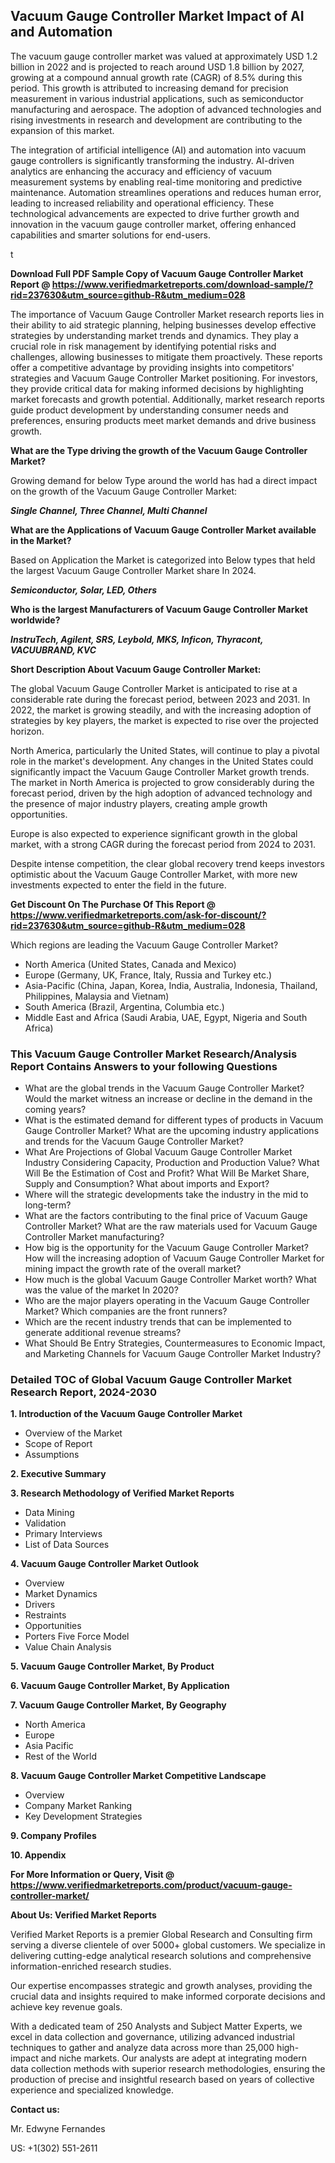 <h2>Vacuum Gauge Controller Market Impact of AI and Automation</h2><p>The vacuum gauge controller market was valued at approximately USD 1.2 billion in 2022 and is projected to reach around USD 1.8 billion by 2027, growing at a compound annual growth rate (CAGR) of 8.5% during this period. This growth is attributed to increasing demand for precision measurement in various industrial applications, such as semiconductor manufacturing and aerospace. The adoption of advanced technologies and rising investments in research and development are contributing to the expansion of this market.</p><p>The integration of artificial intelligence (AI) and automation into vacuum gauge controllers is significantly transforming the industry. AI-driven analytics are enhancing the accuracy and efficiency of vacuum measurement systems by enabling real-time monitoring and predictive maintenance. Automation streamlines operations and reduces human error, leading to increased reliability and operational efficiency. These technological advancements are expected to drive further growth and innovation in the vacuum gauge controller market, offering enhanced capabilities and smarter solutions for end-users.</p>t</p><p id="" class=""><strong>Download Full PDF Sample Copy of Vacuum Gauge Controller Market Report @ <a href="https://www.verifiedmarketreports.com/download-sample/?rid=237630&utm_source=github-R&utm_medium=028" target="_blank">https://www.verifiedmarketreports.com/download-sample/?rid=237630&utm_source=github-R&utm_medium=028</a></strong></p><p>The importance of&nbsp;Vacuum Gauge Controller Market research reports lies in their ability to aid strategic planning, helping businesses develop effective strategies by understanding market trends and dynamics. They play a crucial role in risk management by identifying potential risks and challenges, allowing businesses to mitigate them proactively. These reports offer a competitive advantage by providing insights into competitors' strategies and Vacuum Gauge Controller Market positioning. For investors, they provide critical data for making informed decisions by highlighting market forecasts and growth potential. Additionally, market research reports guide product development by understanding consumer needs and preferences, ensuring products meet market demands and drive business growth.</p><p><strong>What are the&nbsp;Type driving the growth of the Vacuum Gauge Controller Market?</strong></p><p id="" class="">Growing demand for below Type around the world has had a direct impact on the growth of the Vacuum Gauge Controller Market:</p><em><strong>Single Channel, Three Channel, Multi Channel</strong></em></p><strong>What are the&nbsp;Applications&nbsp;of Vacuum Gauge Controller Market available in the Market?</strong></p><p id="" class="">Based on Application the Market is categorized into Below types that held the largest Vacuum Gauge Controller Market share In 2024.</p><em><strong>Semiconductor, Solar, LED, Others</strong></em></p><strong>Who is the largest Manufacturers of Vacuum Gauge Controller Market worldwide?</strong></p><p><em><strong>InstruTech, Agilent, SRS, Leybold, MKS, Inficon, Thyracont, VACUUBRAND, KVC</strong></em></p><p id="" class=""><strong>Short Description About Vacuum Gauge Controller Market:</strong></p><p>The global Vacuum Gauge Controller Market is anticipated to rise at a considerable rate during the forecast period, between 2023 and 2031. In 2022, the market is growing steadily, and with the increasing adoption of strategies by key players, the market is expected to rise over the projected horizon.</p><p>North America, particularly the United States, will continue to play a pivotal role in the market's development. Any changes in the United States could significantly impact the Vacuum Gauge Controller Market growth trends. The market in North America is projected to grow considerably during the forecast period, driven by the high adoption of advanced technology and the presence of major industry players, creating ample growth opportunities.</p><p>Europe is also expected to experience significant growth in the global market, with a strong CAGR during the forecast period from 2024 to 2031.</p><p>Despite intense competition, the clear global recovery trend keeps investors optimistic about the Vacuum Gauge Controller Market, with more new investments expected to enter the field in the future.</p><p id="" class=""><strong>Get Discount On The Purchase Of This Report @ <a href="https://www.verifiedmarketreports.com/ask-for-discount/?rid=237630&utm_source=github-R&utm_medium=028" target="_blank">https://www.verifiedmarketreports.com/ask-for-discount/?rid=237630&utm_source=github-R&utm_medium=028</a></strong></p>Which regions are leading the Vacuum Gauge Controller Market?</p><ul><li>North America (United States, Canada and Mexico)</li><li>Europe (Germany, UK, France, Italy, Russia and Turkey etc.)</li><li>Asia-Pacific (China, Japan, Korea, India, Australia, Indonesia, Thailand, Philippines, Malaysia and Vietnam)</li><li>South America (Brazil, Argentina, Columbia etc.)</li><li>Middle East and Africa (Saudi Arabia, UAE, Egypt, Nigeria and South Africa)</li></ul><h3 id="" class="">This Vacuum Gauge Controller Market Research/Analysis Report Contains Answers to your following Questions</h3><ul><li>What are the global trends in the Vacuum Gauge Controller Market? Would the market witness an increase or decline in the demand in the coming years?</li><li>What is the estimated demand for different types of products in Vacuum Gauge Controller Market? What are the upcoming industry applications and trends for the Vacuum Gauge Controller Market?</li><li>What Are Projections of Global Vacuum Gauge Controller Market Industry Considering Capacity, Production and Production Value? What Will Be the Estimation of Cost and Profit? What Will Be Market Share, Supply and Consumption? What about imports and Export?</li><li>Where will the strategic developments take the industry in the mid to long-term?</li><li>What are the factors contributing to the final price of Vacuum Gauge Controller Market? What are the raw materials used for Vacuum Gauge Controller Market manufacturing?</li><li>How big is the opportunity for the Vacuum Gauge Controller Market? How will the increasing adoption of Vacuum Gauge Controller Market for mining impact the growth rate of the overall market?</li><li>How much is the global Vacuum Gauge Controller Market worth? What was the value of the market In 2020?</li><li>Who are the major players operating in the Vacuum Gauge Controller Market? Which companies are the front runners?</li><li>Which are the recent industry trends that can be implemented to generate additional revenue streams?</li><li>What Should Be Entry Strategies, Countermeasures to Economic Impact, and Marketing Channels for Vacuum Gauge Controller Market Industry?</li></ul><h3 id="" class="">Detailed TOC of Global Vacuum Gauge Controller Market Research Report, 2024-2030</h3><p id="" class=""><strong>1. Introduction of the Vacuum Gauge Controller Market</strong></p><ul><li>Overview of the Market</li><li>Scope of Report</li><li>Assumptions</li></ul><p id="" class=""><strong>2. Executive Summary</strong></p><p id="" class=""><strong>3. Research Methodology of Verified Market Reports</strong></p><ul><li>Data Mining</li><li>Validation</li><li>Primary Interviews</li><li>List of Data Sources</li></ul><p id="" class=""><strong>4. Vacuum Gauge Controller Market Outlook</strong></p><ul><li>Overview</li><li>Market Dynamics</li><li>Drivers</li><li>Restraints</li><li>Opportunities</li><li>Porters Five Force Model</li><li>Value Chain Analysis</li></ul><p id="" class=""><strong>5. Vacuum Gauge Controller Market, By Product</strong></p><p id="" class=""><strong>6. Vacuum Gauge Controller Market, By Application</strong></p><p id="" class=""><strong>7. Vacuum Gauge Controller Market, By Geography</strong></p><ul><li>North America</li><li>Europe</li><li>Asia Pacific</li><li>Rest of the World</li></ul><p id="" class=""><strong>8. Vacuum Gauge Controller Market Competitive Landscape</strong></p><ul><li>Overview</li><li>Company Market Ranking</li><li>Key Development Strategies</li></ul><p id="" class=""><strong>9. Company Profiles</strong></p><p id="" class=""><strong>10. Appendix</strong></p><p id="" class=""><strong>For More Information or Query, Visit @ <a href="https://www.verifiedmarketreports.com/product/vacuum-gauge-controller-market/" target="_blank">https://www.verifiedmarketreports.com/product/vacuum-gauge-controller-market/</a></strong></p><p id="" class=""><strong>About Us: Verified Market Reports</strong></p><p id="" class="">Verified Market Reports is a premier Global Research and Consulting firm serving a diverse clientele of over 5000+ global customers. We specialize in delivering cutting-edge analytical research solutions and comprehensive information-enriched research studies.</p><p id="" class="">Our expertise encompasses strategic and growth analyses, providing the crucial data and insights required to make informed corporate decisions and achieve key revenue goals.</p><p id="" class="">With a dedicated team of 250 Analysts and Subject Matter Experts, we excel in data collection and governance, utilizing advanced industrial techniques to gather and analyze data across more than 25,000 high-impact and niche markets. Our analysts are adept at integrating modern data collection methods with superior research methodologies, ensuring the production of precise and insightful research based on years of collective experience and specialized knowledge.</p><p id="" class=""><strong>Contact us:</strong></p><p id="" class="">Mr. Edwyne Fernandes</p><p id="" class="">US: +1(302) 551-2611</p>